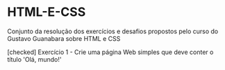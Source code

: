 # HTML-E-CSS
Conjunto da resolução dos exercícios e desafios propostos pelo curso do Gustavo Guanabara sobre HTML e CSS

[checked] Exercício 1 - Crie uma página Web simples que deve conter o título 'Olá, mundo!'
